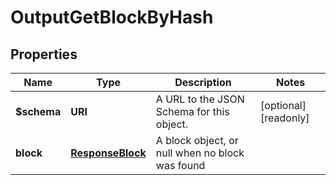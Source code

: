 

# OutputGetBlockByHash


## Properties

| Name | Type | Description | Notes |
|------------ | ------------- | ------------- | -------------|
|**$schema** | **URI** | A URL to the JSON Schema for this object. |  [optional] [readonly] |
|**block** | [**ResponseBlock**](ResponseBlock.md) | A block object, or null when no block was found |  |



